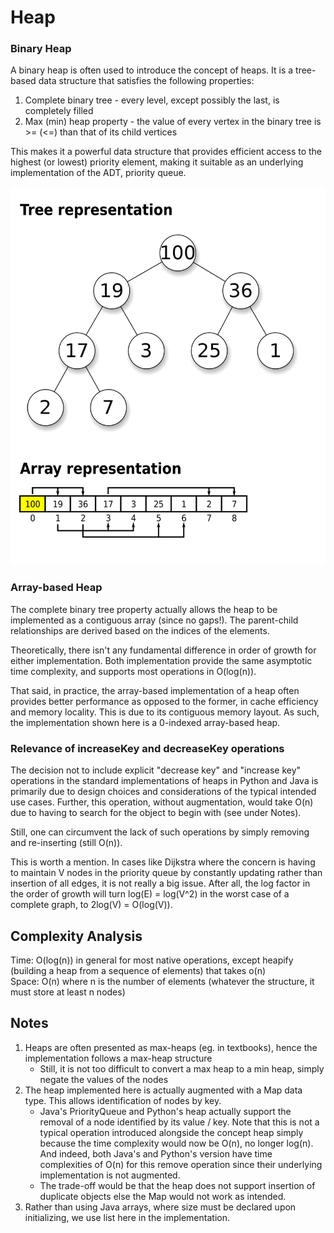 # Heap

### Binary Heap
A binary heap is often used to introduce the concept of heaps. It is a tree-based data structure that satisfies the 
following properties:
1. Complete binary tree - every level, except possibly the last, is completely filled
2. Max (min) heap property - the value of every vertex in the binary tree is >= (<=) than that of its child vertices

This makes it a powerful data structure that provides efficient access to the highest (or lowest) priority element, 
making it suitable as an underlying implementation of the ADT, priority queue.

![max heap](../../../assets/max_heap.png)

### Array-based Heap
The complete binary tree property actually allows the heap to be implemented as a contiguous array (since no gaps!).
The parent-child relationships are derived based on the indices of the elements.

Theoretically, there isn't any fundamental difference in order of growth for either implementation.
Both implementation provide the same asymptotic time complexity, and supports most operations in O(log(n)).

That said, in practice, the array-based implementation of a heap often provides better performance as opposed to the 
former, in cache efficiency and memory locality. This is due to its contiguous memory layout. As such, 
the implementation shown here is a 0-indexed array-based heap.

### Relevance of increaseKey and decreaseKey operations
The decision not to include explicit "decrease key" and "increase key" operations in the standard implementations of
heaps in Python and Java is primarily due to design choices and considerations of the typical intended use cases.
Further, this operation, without augmentation, would take O(n) due to having to search for the object to begin with
(see under Notes).

Still, one can circumvent the lack of such operations by simply removing and re-inserting (still O(n)).

This is worth a mention. In cases like Dijkstra where the concern is having to maintain V nodes in the priority queue 
by constantly updating rather than insertion of all edges, it is not really a big issue. After all, the log factor 
in the order of growth will turn log(E) = log(V^2) in the worst case of a complete graph, to 2log(V) = O(log(V)).

## Complexity Analysis 
Time: O(log(n)) in general for most native operations, 
      except heapify (building a heap from a sequence of elements) that takes o(n) <br>
Space: O(n) where n is the number of elements (whatever the structure, it must store at least n nodes) <br>

## Notes
1. Heaps are often presented as max-heaps (eg. in textbooks), hence the implementation follows a max-heap structure
    - Still, it is not too difficult to convert a max heap to a min heap, simply negate the values of the nodes
2. The heap implemented here is actually augmented with a Map data type. This allows identification of nodes by key. 
   - Java's PriorityQueue and Python's heap actually support the removal of a node identified by its value / key. 
      Note that this is not a typical operation introduced alongside the concept heap simply because the time complexity 
      would now be O(n), no longer log(n). And indeed, both Java's and Python's version have time complexities 
      of O(n) for this remove operation since their underlying implementation is not augmented.
   - The trade-off would be that the heap does not support insertion of duplicate objects else the Map would not work
     as intended.
3. Rather than using Java arrays, where size must be declared upon initializing, we use list here in the implementation.
